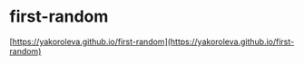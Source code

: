 # first-random

[https://yakoroleva.github.io/first-random](https://yakoroleva.github.io/first-random)